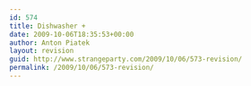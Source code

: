 ```yaml
---
id: 574
title: Dishwasher +
date: 2009-10-06T18:35:53+00:00
author: Anton Piatek
layout: revision
guid: http://www.strangeparty.com/2009/10/06/573-revision/
permalink: /2009/10/06/573-revision/
---
```

